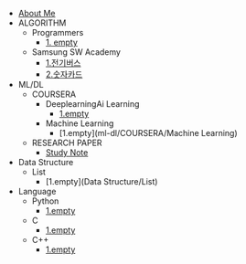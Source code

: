 * [About Me](README.md)
* ALGORITHM
  * Programmers
    * [1. empty](algorithm/programmers)
  * Samsung SW Academy
    * [1.전기버스](algorithm/1.전기버스.md)
    * [2.숫자카드](algorithm/2.숫자카드.md)
* ML/DL
  * COURSERA
    * DeeplearningAi Learning
      * [1.empty](ml-dl/COURSERA/DeeplearningAi)
    * Machine Learning
      * [1.empty](ml-dl/COURSERA/Machine Learning)
  * RESEARCH PAPER
    * [Study Note](research-paper/study-note.md)
* Data Structure
  * List
    * [1.empty](Data Structure/List)
* Language
  * Python
    * [1.empty](Language/Python)
  * C
    * [1.empty](Language/C)
  * C++
    * [1.empty](Language/C++)
